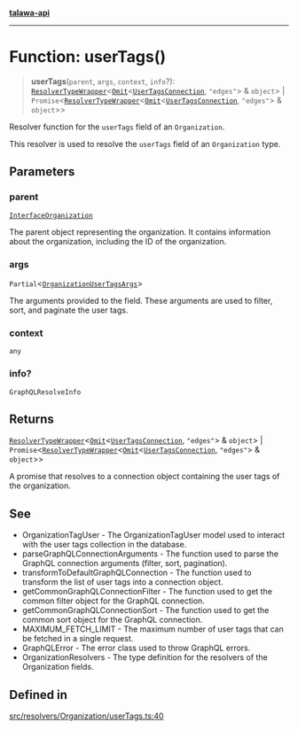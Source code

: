 [**talawa-api**](../../../../README.md)

***

# Function: userTags()

> **userTags**(`parent`, `args`, `context`, `info`?): [`ResolverTypeWrapper`](../../../../types/generatedGraphQLTypes/type-aliases/ResolverTypeWrapper.md)\<[`Omit`](../../../../types/generatedGraphQLTypes/type-aliases/Omit.md)\<[`UserTagsConnection`](../../../../types/generatedGraphQLTypes/type-aliases/UserTagsConnection.md), `"edges"`\> & `object`\> \| `Promise`\<[`ResolverTypeWrapper`](../../../../types/generatedGraphQLTypes/type-aliases/ResolverTypeWrapper.md)\<[`Omit`](../../../../types/generatedGraphQLTypes/type-aliases/Omit.md)\<[`UserTagsConnection`](../../../../types/generatedGraphQLTypes/type-aliases/UserTagsConnection.md), `"edges"`\> & `object`\>\>

Resolver function for the `userTags` field of an `Organization`.

This resolver is used to resolve the `userTags` field of an `Organization` type.

## Parameters

### parent

[`InterfaceOrganization`](../../../../models/Organization/interfaces/InterfaceOrganization.md)

The parent object representing the organization. It contains information about the organization, including the ID of the organization.

### args

`Partial`\<[`OrganizationUserTagsArgs`](../../../../types/generatedGraphQLTypes/type-aliases/OrganizationUserTagsArgs.md)\>

The arguments provided to the field. These arguments are used to filter, sort, and paginate the user tags.

### context

`any`

### info?

`GraphQLResolveInfo`

## Returns

[`ResolverTypeWrapper`](../../../../types/generatedGraphQLTypes/type-aliases/ResolverTypeWrapper.md)\<[`Omit`](../../../../types/generatedGraphQLTypes/type-aliases/Omit.md)\<[`UserTagsConnection`](../../../../types/generatedGraphQLTypes/type-aliases/UserTagsConnection.md), `"edges"`\> & `object`\> \| `Promise`\<[`ResolverTypeWrapper`](../../../../types/generatedGraphQLTypes/type-aliases/ResolverTypeWrapper.md)\<[`Omit`](../../../../types/generatedGraphQLTypes/type-aliases/Omit.md)\<[`UserTagsConnection`](../../../../types/generatedGraphQLTypes/type-aliases/UserTagsConnection.md), `"edges"`\> & `object`\>\>

A promise that resolves to a connection object containing the user tags of the organization.

## See

 - OrganizationTagUser - The OrganizationTagUser model used to interact with the user tags collection in the database.
 - parseGraphQLConnectionArguments - The function used to parse the GraphQL connection arguments (filter, sort, pagination).
 - transformToDefaultGraphQLConnection - The function used to transform the list of user tags into a connection object.
 - getCommonGraphQLConnectionFilter - The function used to get the common filter object for the GraphQL connection.
 - getCommonGraphQLConnectionSort - The function used to get the common sort object for the GraphQL connection.
 - MAXIMUM_FETCH_LIMIT - The maximum number of user tags that can be fetched in a single request.
 - GraphQLError - The error class used to throw GraphQL errors.
 - OrganizationResolvers - The type definition for the resolvers of the Organization fields.

## Defined in

[src/resolvers/Organization/userTags.ts:40](https://github.com/Suyash878/talawa-api/blob/095e6964ce2a06c1c30d1acf81b6162203f1db91/src/resolvers/Organization/userTags.ts#L40)
